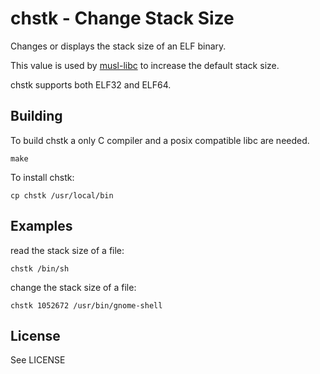 chstk - Change Stack Size
=========================

Changes or displays the stack size of an ELF binary.

This value is used by [musl-libc](http://musl-libc.org) to increase the
default stack size.

chstk supports both ELF32 and ELF64.

Building
--------

To build chstk a only C compiler and a posix compatible libc are needed.

```
make
```

To install chstk:

```
cp chstk /usr/local/bin
```

Examples
--------

read the stack size of a file:

```
chstk /bin/sh
```

change the stack size of a file:

```
chstk 1052672 /usr/bin/gnome-shell
```

License
-------

See LICENSE
